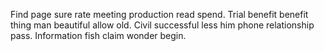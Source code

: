 Find page sure rate meeting production read spend. Trial benefit benefit thing man beautiful allow old.
Civil successful less him phone relationship pass. Information fish claim wonder begin.